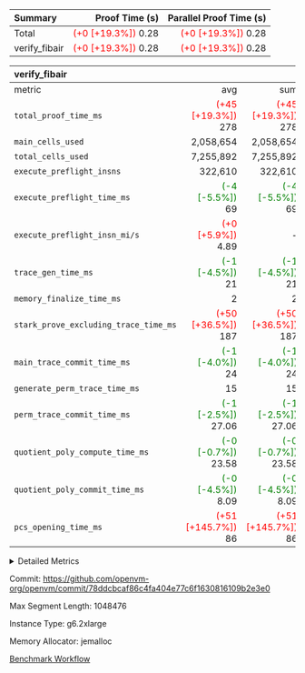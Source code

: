 | Summary | Proof Time (s) | Parallel Proof Time (s) |
|:---|---:|---:|
| Total | <span style='color: red'>(+0 [+19.3%])</span> 0.28 | <span style='color: red'>(+0 [+19.3%])</span> 0.28 |
| verify_fibair | <span style='color: red'>(+0 [+19.3%])</span> 0.28 | <span style='color: red'>(+0 [+19.3%])</span> 0.28 |


| verify_fibair |||||
|:---|---:|---:|---:|---:|
|metric|avg|sum|max|min|
| `total_proof_time_ms ` | <span style='color: red'>(+45 [+19.3%])</span> 278 | <span style='color: red'>(+45 [+19.3%])</span> 278 | <span style='color: red'>(+45 [+19.3%])</span> 278 | <span style='color: red'>(+45 [+19.3%])</span> 278 |
| `main_cells_used     ` |  2,058,654 |  2,058,654 |  2,058,654 |  2,058,654 |
| `total_cells_used    ` |  7,255,892 |  7,255,892 |  7,255,892 |  7,255,892 |
| `execute_preflight_insns` |  322,610 |  322,610 |  322,610 |  322,610 |
| `execute_preflight_time_ms` | <span style='color: green'>(-4 [-5.5%])</span> 69 | <span style='color: green'>(-4 [-5.5%])</span> 69 | <span style='color: green'>(-4 [-5.5%])</span> 69 | <span style='color: green'>(-4 [-5.5%])</span> 69 |
| `execute_preflight_insn_mi/s` | <span style='color: red'>(+0 [+5.9%])</span> 4.89 | -          | <span style='color: red'>(+0 [+5.9%])</span> 4.89 | <span style='color: red'>(+0 [+5.9%])</span> 4.89 |
| `trace_gen_time_ms   ` | <span style='color: green'>(-1 [-4.5%])</span> 21 | <span style='color: green'>(-1 [-4.5%])</span> 21 | <span style='color: green'>(-1 [-4.5%])</span> 21 | <span style='color: green'>(-1 [-4.5%])</span> 21 |
| `memory_finalize_time_ms` |  2 |  2 |  2 |  2 |
| `stark_prove_excluding_trace_time_ms` | <span style='color: red'>(+50 [+36.5%])</span> 187 | <span style='color: red'>(+50 [+36.5%])</span> 187 | <span style='color: red'>(+50 [+36.5%])</span> 187 | <span style='color: red'>(+50 [+36.5%])</span> 187 |
| `main_trace_commit_time_ms` | <span style='color: green'>(-1 [-4.0%])</span> 24 | <span style='color: green'>(-1 [-4.0%])</span> 24 | <span style='color: green'>(-1 [-4.0%])</span> 24 | <span style='color: green'>(-1 [-4.0%])</span> 24 |
| `generate_perm_trace_time_ms` |  15 |  15 |  15 |  15 |
| `perm_trace_commit_time_ms` | <span style='color: green'>(-1 [-2.5%])</span> 27.06 | <span style='color: green'>(-1 [-2.5%])</span> 27.06 | <span style='color: green'>(-1 [-2.5%])</span> 27.06 | <span style='color: green'>(-1 [-2.5%])</span> 27.06 |
| `quotient_poly_compute_time_ms` | <span style='color: green'>(-0 [-0.7%])</span> 23.58 | <span style='color: green'>(-0 [-0.7%])</span> 23.58 | <span style='color: green'>(-0 [-0.7%])</span> 23.58 | <span style='color: green'>(-0 [-0.7%])</span> 23.58 |
| `quotient_poly_commit_time_ms` | <span style='color: green'>(-0 [-4.5%])</span> 8.09 | <span style='color: green'>(-0 [-4.5%])</span> 8.09 | <span style='color: green'>(-0 [-4.5%])</span> 8.09 | <span style='color: green'>(-0 [-4.5%])</span> 8.09 |
| `pcs_opening_time_ms ` | <span style='color: red'>(+51 [+145.7%])</span> 86 | <span style='color: red'>(+51 [+145.7%])</span> 86 | <span style='color: red'>(+51 [+145.7%])</span> 86 | <span style='color: red'>(+51 [+145.7%])</span> 86 |



<details>
<summary>Detailed Metrics</summary>

|  | verify_program_compile_ms | verify_fibair_time_ms | total_cells | stark_prove_excluding_trace_time_ms | quotient_poly_compute_time_ms | quotient_poly_commit_time_ms | query phase_time_ms | perm_trace_commit_time_ms | pcs_opening_time_ms | partially_prove_time_ms | open_time_ms | main_trace_commit_time_ms | generate_perm_trace_time_ms | evaluate matrix_time_ms | eval_and_commit_quotient_time_ms | build fri inputs_time_ms | OpeningProverGpu::open_time_ms |
| --- | --- | --- | --- | --- | --- | --- | --- | --- | --- | --- | --- | --- | --- | --- | --- | --- |
|  | 7 | 278 | 65,536 | 23 | 0.13 | 0.73 | 1 | 0 | 19 | 0 | 19 | 3 | 0 | 1 | 0 | 0 | 19 | 

| air_name | rows | quotient_deg | main_cols | interactions | constraints | cells |
| --- | --- | --- | --- | --- | --- | --- |
| AccessAdapterAir<2> |  | 2 |  | 5 | 12 |  | 
| AccessAdapterAir<4> |  | 2 |  | 5 | 12 |  | 
| AccessAdapterAir<8> |  | 2 |  | 5 | 12 |  | 
| FibonacciAir | 32,768 | 1 | 2 |  | 5 | 65,536 | 
| FriReducedOpeningAir |  | 2 |  | 39 | 71 |  | 
| JalRangeCheckAir |  | 2 |  | 9 | 14 |  | 
| NativePoseidon2Air<BabyBearParameters>, 1> |  | 2 |  | 136 | 572 |  | 
| PhantomAir |  | 2 |  | 3 | 5 |  | 
| ProgramAir |  | 1 |  | 1 | 4 |  | 
| VariableRangeCheckerAir |  | 1 |  | 1 | 4 |  | 
| VmAirWrapper<AluNativeAdapterAir, FieldArithmeticCoreAir> |  | 2 |  | 15 | 27 |  | 
| VmAirWrapper<BranchNativeAdapterAir, BranchEqualCoreAir<1> |  | 2 |  | 11 | 25 |  | 
| VmAirWrapper<NativeAdapterAir<2, 0>, PublicValuesCoreAir> |  | 2 |  | 11 | 29 |  | 
| VmAirWrapper<NativeLoadStoreAdapterAir<1>, NativeLoadStoreCoreAir<1> |  | 2 |  | 15 | 20 |  | 
| VmAirWrapper<NativeLoadStoreAdapterAir<4>, NativeLoadStoreCoreAir<4> |  | 2 |  | 15 | 20 |  | 
| VmAirWrapper<NativeVectorizedAdapterAir<4>, FieldExtensionCoreAir> |  | 2 |  | 15 | 27 |  | 
| VmConnectorAir |  | 2 |  | 5 | 11 |  | 
| VolatileBoundaryAir |  | 2 |  | 7 | 19 |  | 

| group | trace_gen_time_ms | total_proof_time_ms | total_cells_used | total_cells | system_trace_gen_time_ms | stark_prove_excluding_trace_time_ms | single_trace_gen_time_ms | quotient_poly_compute_time_ms | quotient_poly_commit_time_ms | query phase_time_ms | perm_trace_commit_time_ms | pcs_opening_time_ms | partially_prove_time_ms | open_time_ms | memory_finalize_time_ms | main_trace_commit_time_ms | main_cells_used | generate_perm_trace_time_ms | fri.log_blowup | execute_preflight_time_ms | execute_preflight_insns | execute_preflight_insn_mi/s | evaluate matrix_time_ms | eval_and_commit_quotient_time_ms | build fri inputs_time_ms | OpeningProverGpu::open_time_ms |
| --- | --- | --- | --- | --- | --- | --- | --- | --- | --- | --- | --- | --- | --- | --- | --- | --- | --- | --- | --- | --- | --- | --- | --- | --- | --- | --- |
| verify_fibair | 21 | 278 | 7,255,892 | 62,474,410 | 21 | 187 | 0 | 23.58 | 8.09 | 4 | 27.06 | 86 | 43 | 86 | 2 | 24 | 2,058,654 | 15 | 1 | 69 | 322,610 | 4.89 | 11 | 31 | 0 | 86 | 

| group | air_name | rows | prep_cols | perm_cols | main_cols | cells |
| --- | --- | --- | --- | --- | --- | --- |
| verify_fibair | AccessAdapterAir<2> | 131,072 |  | 16 | 11 | 3,538,944 | 
| verify_fibair | AccessAdapterAir<4> | 65,536 |  | 16 | 13 | 1,900,544 | 
| verify_fibair | AccessAdapterAir<8> | 128 |  | 16 | 17 | 4,224 | 
| verify_fibair | FriReducedOpeningAir | 2,048 |  | 84 | 27 | 227,328 | 
| verify_fibair | JalRangeCheckAir | 32,768 |  | 28 | 12 | 1,310,720 | 
| verify_fibair | NativePoseidon2Air<BabyBearParameters>, 1> | 32,768 |  | 312 | 398 | 23,265,280 | 
| verify_fibair | PhantomAir | 16,384 |  | 12 | 6 | 294,912 | 
| verify_fibair | ProgramAir | 8,192 |  | 8 | 10 | 147,456 | 
| verify_fibair | VariableRangeCheckerAir | 262,144 | 2 | 8 | 1 | 2,359,296 | 
| verify_fibair | VmAirWrapper<AluNativeAdapterAir, FieldArithmeticCoreAir> | 262,144 |  | 36 | 29 | 17,039,360 | 
| verify_fibair | VmAirWrapper<BranchNativeAdapterAir, BranchEqualCoreAir<1> | 32,768 |  | 28 | 23 | 1,671,168 | 
| verify_fibair | VmAirWrapper<NativeLoadStoreAdapterAir<1>, NativeLoadStoreCoreAir<1> | 65,536 |  | 40 | 21 | 3,997,696 | 
| verify_fibair | VmAirWrapper<NativeLoadStoreAdapterAir<4>, NativeLoadStoreCoreAir<4> | 32,768 |  | 40 | 27 | 2,195,456 | 
| verify_fibair | VmAirWrapper<NativeVectorizedAdapterAir<4>, FieldExtensionCoreAir> | 32,768 |  | 36 | 38 | 2,424,832 | 
| verify_fibair | VmConnectorAir | 2 | 1 | 16 | 5 | 42 | 
| verify_fibair | VolatileBoundaryAir | 65,536 |  | 20 | 12 | 2,097,152 | 

| group | trace_height_constraint | weighted_sum | threshold |
| --- | --- | --- | --- |
| verify_fibair | 0 | 1,085,444 | 2,013,265,921 | 
| verify_fibair | 1 | 5,411,200 | 2,013,265,921 | 
| verify_fibair | 2 | 542,722 | 2,013,265,921 | 
| verify_fibair | 3 | 5,476,612 | 2,013,265,921 | 
| verify_fibair | 4 | 65,536 | 2,013,265,921 | 
| verify_fibair | 5 | 12,851,850 | 2,013,265,921 | 

| trace_height_constraint | threshold |
| --- | --- |
| 0 | 2,013,265,921 | 

</details>


Commit: https://github.com/openvm-org/openvm/commit/78ddcbcaf86c4fa404e77c6f1630816109b2e3e0

Max Segment Length: 1048476

Instance Type: g6.2xlarge

Memory Allocator: jemalloc

[Benchmark Workflow](https://github.com/openvm-org/openvm/actions/runs/18892736183)
